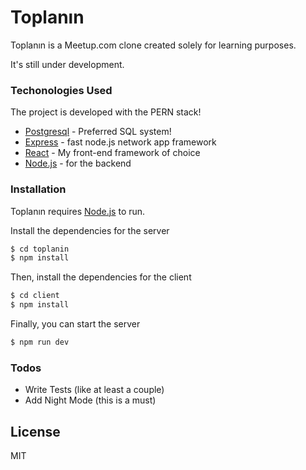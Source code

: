 # Toplanın

Toplanın is a Meetup.com clone created solely for learning purposes.

It's still under development.

### Techonologies Used

The project is developed with the PERN stack!

- [Postgresql](https://node-postgres.com/) - Preferred SQL system!
- [Express](https://expressjs.com/) - fast node.js network app framework
- [React](https://reactjs.org/) - My front-end framework of choice
- [Node.js](https://nodejs.org/) - for the backend

### Installation

Toplanın requires [Node.js](https://nodejs.org/) to run.

Install the dependencies for the server

```sh
$ cd toplanin
$ npm install
```

Then, install the dependencies for the client

```sh
$ cd client
$ npm install
```

Finally, you can start the server

```sh
$ npm run dev
```

### Todos

- Write Tests (like at least a couple)
- Add Night Mode (this is a must)

## License

MIT
